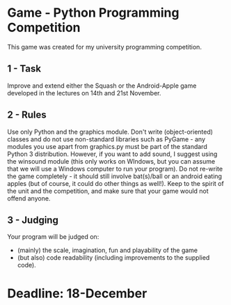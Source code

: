 # Game - Python Programming Competition

This game was created for my university programming competition.

## 1 - Task

Improve and extend either the Squash or the Android-Apple game developed in the lectures on 14th and 21st November. 

## 2 - Rules

Use only Python and the graphics module. Don't write (object-oriented) classes and do not use non-standard libraries such as PyGame - any modules you use apart from graphics.py must be part of the standard Python 3 distribution. However, if you want to add sound, I suggest using the winsound module (this only works on WIndows, but you can assume that we will use a Windows computer to run your program). Do not re-write the game completely - it should still involve bat(s)/ball or an android eating apples (but of course, it could do other things as well!). Keep to the spirit of the unit and the competition, and make sure that your game would not offend anyone.

## 3 - Judging

Your program will be judged on: 

+ (mainly) the scale, imagination, fun and playability of the game
+ (but also) code readability (including improvements to the supplied code).

# Deadline: 18-December
